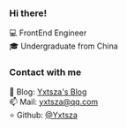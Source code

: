 ### Hi there!

💻 FrontEnd Engineer <br>
🎓 Undergraduate from China <br>


### Contact with me

📝 Blog: [Yxtsza&#39;s Blog](https://yxtsza.github.io) <br>
📫 Mail: yxtsza@qq.com <br>
⭐️ Github: [@Yxtsza](https://github.com/yxtsza) <br>
